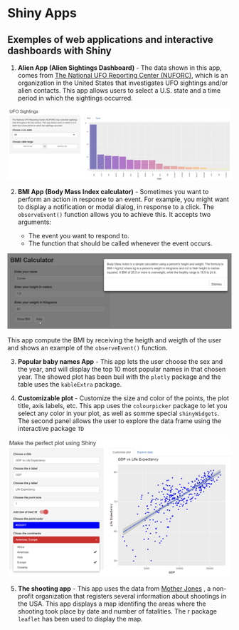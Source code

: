 # Shiny Apps

## Exemples of web applications and interactive dashboards with Shiny 

1. **Alien App (Alien Sightings Dashboard)** - The data shown in this app, comes from [The National UFO Reporting Center (NUFORC)](http://www.nuforc.org/), which is an organization in the United States that investigates UFO sightings and/or alien contacts.
This app allows users to select a U.S. state and a time period in which the sightings occurred.

![view](app_alien/app_alien.png)


2. **BMI App (Body Mass Index calculator)** - Sometimes you want to perform an action in response to an event. For example, you might want to display a notification or modal dialog, in response to a click. The `observeEvent()` function allows you to achieve this. It accepts two arguments:

   - The event you want to respond to.
   - The function that should be called whenever the event occurs.

![view](app_BMI/app_BMI.png)

This app compute the BMI by receiving the heigth and weigth of the user and shows an example of the `observeEvent()` function.  

3. **Popular baby names App** - This app lets the user choose the sex and the year, and will display the top 10 most popular names
in that chosen year. The showed plot has been buil with the `plotly` package and the table uses the `kableExtra` package.  

4. **Customizable plot** - Customize the size and color of the points, the plot title, axis labels, etc. 
This app uses the `colourpicker` package to let you select any color in your plot, as well as somme special `shinyWidgets`. 
The second panel allows the user to explore the data frame using the interactive package `TD`

![view](app_CustomPlot/app_Custom_Plot.png)


5. **The shooting app** - This app uses the data from 
[Mother Jones](https://www.motherjones.com/politics/2012/12/mass-shootings-mother-jones-full-data/)
, a non-profit organization that registers several information about shootings in the USA. This app 
displays a map identifing the areas where the shooting took place by date and number of fatalities. 
The r package `leaflet` has been used to display the map. 